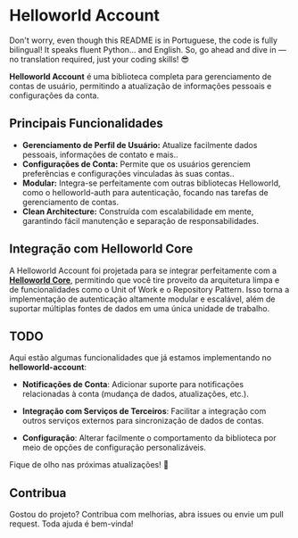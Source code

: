 # Helloworld Account
Don't worry, even though this README is in Portuguese, the code is fully bilingual! It speaks fluent Python... and English. So, go ahead and dive in — no translation required, just your coding skills! 😎

**Helloworld Account** é uma biblioteca completa para gerenciamento de contas de usuário, permitindo a atualização de informações pessoais e configurações da conta.

## Principais Funcionalidades

- **Gerenciamento de Perfil de Usuário:** Atualize facilmente dados pessoais, informações de contato e mais..
- **Configurações de Conta:** Permite que os usuários gerenciem preferências e configurações vinculadas às suas contas..
- **Modular:** Integra-se perfeitamente com outras bibliotecas Helloworld, como o helloworld-auth para autenticação, focando nas tarefas de gerenciamento de contas.
- **Clean Architecture:** Construída com escalabilidade em mente, garantindo fácil manutenção e separação de responsabilidades.


## Integração com Helloworld Core
A Helloworld Account foi projetada para se integrar perfeitamente com a [**Helloworld Core**](https://github.com/edicleoline/helloworld-core), permitindo que você tire proveito da arquitetura limpa e de funcionalidades como o Unit of Work e o Repository Pattern. Isso torna a implementação de autenticação altamente modular e escalável, além de suportar múltiplas fontes de dados em uma única unidade de trabalho.


## TODO

Aqui estão algumas funcionalidades que já estamos implementando no **helloworld-account**:

- **Notificações de Conta**: Adicionar suporte para notificações relacionadas à conta (mudança de dados, atualizações, etc.).
  
- **Integração com Serviços de Terceiros**: Facilitar a integração com outros serviços externos para sincronização de dados de contas.

- **Configuração**: Alterar facilmente o comportamento da biblioteca por meio de opções de configuração personalizáveis.

Fique de olho nas próximas atualizações! 🚀

## Contribua
Gostou do projeto? Contribua com melhorias, abra issues ou envie um pull request. Toda ajuda é bem-vinda!


